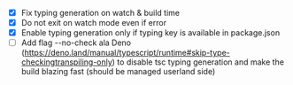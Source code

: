 -   [x] Fix typing generation on watch & build time
-   [x] Do not exit on watch mode even if error
-   [x] Enable typing generation only if typing key is available in package.json
-   [ ] Add flag --no-check ala Deno (https://deno.land/manual/typescript/runtime#skip-type-checkingtranspiling-only) to disable tsc typing generation and make the build blazing fast (should be managed userland side)
